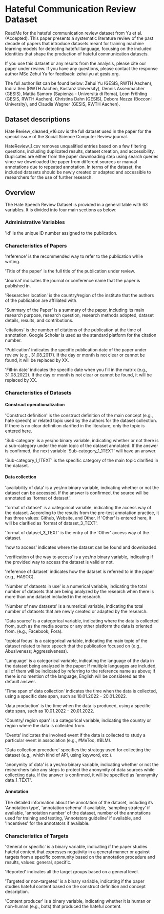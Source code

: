 # Hateful Communication Review Dataset

ReadMe for the hateful communication review dataset from Yu et al. (Accepted). This paper presents a systematic literature review of the past decade of papers that introduce datasets meant for training machine learning models for detecting hateful language, focusing on the included identities that shape the production of hateful communication datasets. 

If you use this dataset or any results from the analysis, please cite our paper under review. If you have any questions, please contact the response author MSc Zehui Yu for feedback: zehui.yu at gesis.org. 

The full author list can be found below:
Zehui Yu (GESIS, RWTH Aachen), Indira Sen (RWTH Aachen, Kostanz University), Dennis Assenmacher (GESIS), Mattia Samory (Sapienza - Università di Roma), Leon Fröhling (GESIS, RWTH Aachen), Christina Dahn (GESIS), Debora Nozza (Bocconi University), and Claudia Wagner (GESIS, RWTH Aachen). 

## Dataset descriptions

Hate Review_cleaned_v16.csv is the full dataset used in the paper for the special issue of the Social Science Computer Review journal.

HateReview_1.csv removes unqualified entries based on a few filtering questions, including duplicated results, dataset creation, and accessibility. Duplicates are either from the paper downloading step using search queries since we downloaded the paper from different sources or manual annotations due to repeated annotation. In terms of the dataset, the included datasets should be newly created or adapted and accessible to researchers for the use of further research. 

## Overview

The Hate Speech Review Dataset is provided in a general table with 63 variables. It is divided into four main sections as below:

### Administrative Variables

'id' is the unique ID number assigned to the publication.

### Characteristics of Papers

'reference' is the recommended way to refer to the publication while writing.

'Title of the paper' is the full title of the publication under review.

'Journal' indicates the journal or conference name that the paper is published in.

'Researcher location' is the country/region of the institute that the authors of the publication are affiliated with.

'Summary of the Paper' is a summary of the paper, including its main research purpose, research question, research methods adopted, dataset details, results, and contributions. 

'citations' is the number of citations of the publication at the time of annotation. Google Scholar is used as the standard platform for the citation number.

'Publication' indicates the specific publication date of the paper under review (e.g., 31.08.2017). If the day or month is not clear or cannot be found, it will be replaced by XX.

'Fill-in date' indicates the specific date when you fill in the matrix (e.g., 31.08.2022). If the day or month is not clear or cannot be found, it will be replaced by XX.

### Characteristics of Datasets

#### Construct operationalization

'Construct definition' is the construct definition of the main concept (e.g., hate speech) or related topic used by the authors for the dataset collection. If there is no clear definition clarified in the literature, only the topic is entered here.

'Sub-category' is a yes/no binary variable, indicating whether or not there is a sub-category under the main topic of the dataset annotated. If the answer is confirmed, the next variable 'Sub-category_1_1TEXT' will have an answer.

'Sub-category_1_1TEXT' is the specific category of the main topic clarified in the dataset.

#### Data collection

'availability of data' is a yes/no binary variable, indicating whether or not the dataset can be accessed. If the answer is confirmed, the source will be annotated as 'format of dataset'.
 
'format of dataset' is a categorical variable, indicating the access way of the dataset. According to the results from the pre-test annotation practice, it has three values: Github, Website, and Other. If 'Other' is entered here, it will be clarified as 'format of dataset_3_TEXT'.

'format of dataset_3_TEXT' is the entry of the 'Other' access way of the dataset.	

'how to access' indicates where the dataset can be found and downloaded.

'verification of the way to access' is a yes/no binary variable, indicating if the provided way to access the dataset is valid or not.

'reference of dataset' indicates how the dataset is referred to in the paper (e.g., HASOC).

'Number of datasets in use' is a numerical variable, indicating the total number of datasets that are being analyzed by the research when there is more than one dataset included in the research.

'Number of new datasets' is a numerical variable, indicating the total number of datasets that are newly created or adapted by the research.	

'Data source' is a categorical variable, indicating where the data is collected from, such as the media source or any other platform the data is oriented from. (e.g., Facebook; Fora).	

'topical focus' is a categorical variable, indicating the main topic of the dataset related to hate speech that the publication focused on (e.g., Abusiveness; Aggressiveness).

'Language' is a categorical variable, indicating the language of the data in the dataset being analyzed in the paper: If multiple languages are included, all of them will be indicated by referring to the reference name as above; If there is no mention of the language, English will be considered as the default answer.	

'Time span of data collection' indicates the time when the data is collected, using a specific date span, such as 10.01.2022 – 20.01.2022.

'data production' is the time when the data is produced, using a specific date span, such as 10.01.2022 – 20.01.2022.

'Country/ region span' is a categorical variable, indicating the country or region where the data is collected from.

'Events' indicates the involved event if the data is collected to study a particular event in association (e.g., #MeToo, #BLM).

'Data collection procedure' specifies the strategy used for collecting the dataset (e.g., which kind of API, using keyword, etc.).

'anonymity of data' is a yes/no binary variable, indicating whether or not the researchers take any steps to protect the anonymity of data sources while collecting data. If the answer is confirmed, it will be specified as 'anonymity data_1_TEXT'. 

#### Annotation

The detailed information about the annotation of the dataset, including its 'Annotation type', 'annotation schema' if available, 'sampling strategy' if available, 'annotation number' of the dataset, number of the annotations used for training and testing, 'Annotators	guideline' if available, and	'Incentives' for the annotators	if available.

### Characteristics of Targets

'General or specific' is a binary variable, indicating if the paper studies hateful content that expresses negativity in a general manner or against targets from a specific community based on the annotation procedure and results, values: general, specific.

'Reported' indicates all the target groups based on a general level.

'Targeted or non-targeted'	is a binary variable, indicating if the paper studies hateful content based on the construct definition and concept description.

'Content producer' is a binary variable, indicating whether it is human or non-human (e.g., bots) that produced the hateful content.





